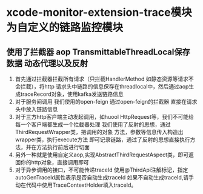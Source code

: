 # xcode-monitor-extension-trace模块为自定义的链路监控模块
## 使用了拦截器 aop TransmittableThreadLocal保存数据 动态代理以及反射
1. 首先通过拦截器拦截所有请求（只拦截HandlerMethod 如静态资源等请求不会拦截），将http
请求头中链路的信息保存在threadlocal中，然后通过aop生成traceRecord对象，使用kafka发送链路信息
2. 对于服务间调用 我们使用的open-feign 通过open-feign的拦截器 直接在请求头中放入链路信息
3. 对于三方http客户端主动发起调用，如huool HttpRequest等，我们不可能给每一个客户端都生成一个拦截器处理
我们使用了反射的思想，通过ThirdRequestWrapper类，把调用的对象 方法，参数等信息传入构造出wrapper类，执行execute方法
即可记录链路，通过了反射的思想直接执行方法，并在方法执行前后进行切面
4. 另外一种就是使用自定义aop,实现AbstractThirdRequestAspect类，即可返回你的http对象，直接调用即可
5. 对于异步调用的接口，不可能传递traceId 使用@ThirdApi注解标记，指定autoGenTraceId属性表示是否自动生成traceId
如果不自动生成traceId,请手动在代码中使用TraceContextHolder填入traceId。